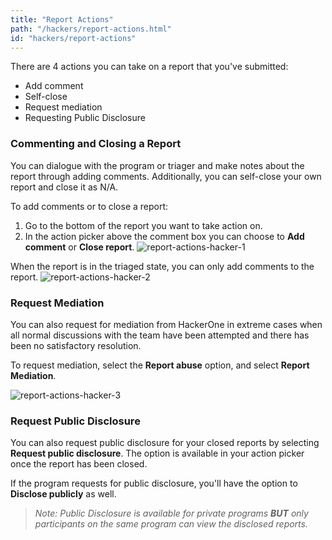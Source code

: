 ```yaml
---
title: "Report Actions"
path: "/hackers/report-actions.html"
id: "hackers/report-actions"
---
```


There are 4 actions you can take on a report that you've submitted:
* Add comment
* Self-close
* Request mediation
* Requesting Public Disclosure

### Commenting and Closing a Report
You can dialogue with the program or triager and make notes about the report through adding comments. Additionally, you can self-close your own report and close it as N/A.

To add comments or to close a report:
1. Go to the bottom of the report you want to take action on.
2. In the action picker above the comment box you can choose to **Add comment** or **Close report**.
![report-actions-hacker-1](./images/report-actions-hacker-1.png)

When the report is in the triaged state, you can only add comments to the report.
![report-actions-hacker-2](./images/report-actions-hacker-2.png)

### Request Mediation
You can also request for mediation from HackerOne in extreme cases when all normal discussions with the team have been attempted and there has been no satisfactory resolution.

To request mediation, select the **Report abuse** option, and select **Report Mediation**.

![report-actions-hacker-3](./images/report-actions-hacker-3.png)

### Request Public Disclosure
You can also request public disclosure for your closed reports by selecting **Request public disclosure**. The option is available in your action picker once the report has been closed.

If the program requests for public disclosure, you'll have the option to **Disclose publicly** as well.

><i>Note: Public Disclosure is available for private programs **BUT** only participants on the same program can view the disclosed reports.</i> 
